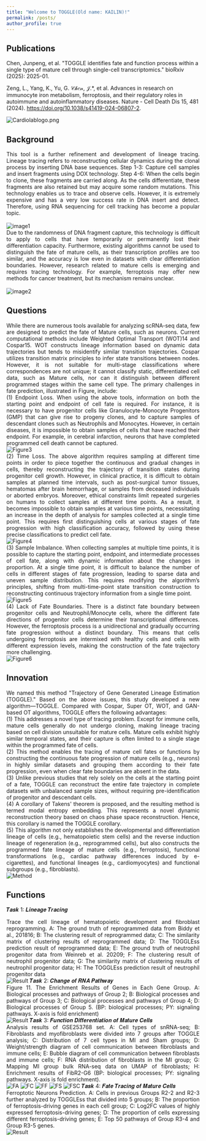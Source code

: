 ```yaml
---
title: "Welcome to TOGGLE(Old name: KAILIN)!"
permalink: /posts/
author_profile: true
---
```


Publications
---

Chen, Junpeng, et al. "TOGGLE identifies fate and function process within a single type of mature cell through single-cell transcriptomics." bioRxiv (2025): 2025-01.  
    
Zeng, L., Yang, K., Yu, G. 𝒞𝒽𝑒𝓃, 𝒥.*, et al. Advances in research on immunocyte iron metabolism, ferroptosis, and their regulatory roles in autoimmune and autoinflammatory diseases. Nature - Cell Death Dis 15, 481 (2024). https://doi.org/10.1038/s41419-024-06807-2.    

<img src="https://raw.githubusercontent.com/FullBlackWolf/ATPX4869/refs/heads/master/assets/images/Cardiolablogo.png" 
     alt="Cardiolablogo.png" 
     title="Cardiolablogo.png">


Background
---

<div style="text-align: justify;">
This tool is a further refinement and development of lineage tracing. Lineage tracing refers to reconstructing cellular dynamics during the clonal process by inserting DNA base sequences. Step 1-3: Capture cell samples and insert fragments using DOX technology. Step 4-6: When the cells begin to clone, these fragments are carried along. As the cells differentiate, these fragments are also retained but may acquire some random mutations. This technology enables us to trace and observe cells. However, it is extremely expensive and has a very low success rate in DNA insert and detect. Therefore, using RNA sequencing for cell tracking has become a popular topic.
</div>
<br>
<img src="https://raw.githubusercontent.com/FullBlackWolf/ATPX4869/refs/heads/master/assets/images/image1.png" 
     alt="image1" 
     title="image1">

<div style="text-align: justify;">
Due to the randomness of DNA fragment capture, this technology is difficult to apply to cells that have temporarily or permanently lost their differentiation capacity. Furthermore, existing algorithms cannot be used to distinguish the fate of mature cells, as their transcription profiles are too similar, and the accuracy is low even in datasets with clear differentiation boundaries. However, research related to mature cells is emerging and requires tracing technology. For example, ferroptosis may offer new methods for cancer treatment, but its mechanism remains unclear.
</div>
<br>
<img src="https://raw.githubusercontent.com/FullBlackWolf/ATPX4869/refs/heads/master/assets/images/image2.png" 
     alt="image2" 
     title="image2">

Questions
---
<div style="text-align: justify;">
While there are numerous tools available for analyzing scRNA-seq data, few are designed to predict the fate of Mature cells, such as neurons. Current computational methods include Weighted Optimal Transport (WOT)14 and Cospar15. WOT constructs lineage information based on dynamic data trajectories but tends to misidentify similar transition trajectories. Cospar utilizes transition matrix principles to infer state transitions between nodes. However, it is not suitable for multi-stage classifications where correspondences are not unique; it cannot classify static, differentiated cell data, such as Mature cells, nor can it distinguish between different programmed stages within the same cell type. The primary challenges in fate prediction, illustrated in Figure, include: 
</div>
<div style="text-align: justify;">
(1) Endpoint Loss. When using the above tools, information on both the starting point and endpoint of cell fate is required. For instance, it is necessary to have progenitor cells like Granulocyte-Monocyte Progenitors (GMP) that can give rise to progeny clones, and to capture samples of descendant clones such as Neutrophils and Monocytes. However, in certain diseases, it is impossible to obtain samples of cells that have reached their endpoint. For example, in cerebral infarction, neurons that have completed programmed cell death cannot be captured.  
</div>
<img src="https://raw.githubusercontent.com/FullBlackWolf/ATPX4869/refs/heads/master/assets/images/Figure3.png" 
     alt="Figure3" 
     title="Figure3">
<div style="text-align: justify;">
(2) Time Loss. The above algorithm requires sampling at different time points in order to piece together the continuous and gradual changes in cells, thereby reconstructing the trajectory of transition states during progenitor cell growth. However, in clinical practice, it is difficult to obtain samples at planned time intervals, such as post-surgical tumor tissues, hematomas after brain hemorrhage, or samples from deceased individuals or aborted embryos. Moreover, ethical constraints limit repeated surgeries on humans to collect samples at different time points. As a result, it becomes impossible to obtain samples at various time points, necessitating an increase in the depth of analysis for samples collected at a single time point. This requires first distinguishing cells at various stages of fate progression with high classification accuracy, followed by using these precise classifications to predict cell fate. 
</div>
<img src="https://raw.githubusercontent.com/FullBlackWolf/ATPX4869/refs/heads/master/assets/images/Figure4.png" 
     alt="Figure4" 
     title="Figure4">
<div style="text-align: justify;">
(3) Sample Imbalance. When collecting samples at multiple time points, it is possible to capture the starting point, endpoint, and intermediate processes of cell fate, along with dynamic information about the changes in proportion. At a single time point, it is difficult to balance the number of cells in different stages of fate progression, leading to sparse data and uneven sample distribution. This requires modifying the algorithm’s principles, shifting from multi-time-point state transition construction to reconstructing continuous trajectory information from a single time point. 
</div>
<img src="https://raw.githubusercontent.com/FullBlackWolf/ATPX4869/refs/heads/master/assets/images/Figure5.png" 
     alt="Figure5" 
     title="Figure5">
<div style="text-align: justify;">
(4) Lack of Fate Boundaries. There is a distinct fate boundary between progenitor cells and Neutrophil/Monocyte cells, where the different fate directions of progenitor cells determine their transcriptional differences. However, the ferroptosis process is a unidirectional and gradually occurring fate progression without a distinct boundary. This means that cells undergoing ferroptosis are intermixed with healthy cells and cells with different expression levels, making the construction of the fate trajectory more challenging.
</div>
<img src="https://raw.githubusercontent.com/FullBlackWolf/ATPX4869/refs/heads/master/assets/images/Figure6.png" 
     alt="Figure6" 
     title="Figure6">

Innovation
---
<div style="text-align: justify;">
We named this method "Trajectory of Gene Generated Lineage Estimation (TOGGLE)." Based on the above issues, this study developed a new algorithm—TOGGLE. Compared with Cospar, Super OT, WOT, and GAN-based OT algorithms, TOGGLE offers the following advantages: 
</div>
<div style="text-align: justify;">
(1) This addresses a novel type of tracing problem. Except for immune cells, mature cells generally do not undergo cloning, making lineage tracing based on cell division unsuitable for mature cells. Mature cells exhibit highly similar temporal states, and their capture is often limited to a single stage within the programmed fate of cells. 
</div>
<div style="text-align: justify;">
(2) This method enables the tracing of mature cell fates or functions by constructing the continuous fate progression of mature cells (e.g., neurons) in highly similar datasets and grouping them according to their fate progression, even when clear fate boundaries are absent in the data. 
</div>
<div style="text-align: justify;">
(3) Unlike previous studies that rely solely on the cells at the starting point of a fate, TOGGLE can reconstruct the entire fate trajectory in complete datasets with unbalanced sample sizes, without requiring pre-identification of progenitor and descendant cells.
</div>
<div style="text-align: justify;">
(4) A corollary of Takens' theorem is proposed, and the resulting method is termed modal entropy embedding. This represents a novel dynamic reconstruction theory based on chaos phase space reconstruction. Hence, this corollary is named the TOGGLE corollary. 
</div>
<div style="text-align: justify;">
(5) This algorithm not only establishes the developmental and differentiation lineage of cells (e.g., hematopoietic stem cells) and the reverse induction lineage of regeneration (e.g., reprogrammed cells), but also constructs the programmed fate lineage of mature cells (e.g., ferroptosis), functional transformations (e.g., cardiac pathway differences induced by e-cigarettes), and functional lineages (e.g., cardiomyocytes) and functional subgroups (e.g., fibroblasts).
</div>
<img src="https://raw.githubusercontent.com/FullBlackWolf/ATPX4869/refs/heads/master/assets/images/Method.png" 
     alt="Method" 
     title="Method">


Functions
---
𝑻𝒂𝒔𝒌 1: 𝑳𝒊𝒏𝒆𝒂𝒈𝒆 𝑻𝒓𝒂𝒄𝒊𝒏𝒈
<div style="text-align: justify;">
Trace the cell lineage of hematopoietic development and fibroblast reprogramming. A: The ground truth of reprogrammed data from Biddy et al., 201816; B: The clustering result of reprogrammed data; C: The similarity matrix of clustering results of reprogrammed data; D: The TOGGLEss prediction result of reprogrammed data; E: The ground truth of neutrophil progenitor data from Weinreb et al. 20209; F: The clustering result of neutrophil progenitor data; G: The similarity matrix of clustering results of neutrophil progenitor data; H: The TOGGLEss prediction result of neutrophil progenitor data
</div>
<img src="https://raw.githubusercontent.com/FullBlackWolf/ATPX4869/refs/heads/master/assets/images/Result1.png" 
     alt="Result" 
     title="Result">
𝑻𝒂𝒔𝒌 2: 𝑪𝒉𝒂𝒏𝒈𝒆 𝒐𝒇 𝑹𝑵𝑨 𝑷𝒂𝒕𝒉𝒘𝒂𝒚
<div style="text-align: justify;">
Figure 11. The Enrichment Results of Genes in Each Gene Group. A: Biological processes and pathways of Group 2; B: Biological processes and pathways of Group 3; C: Biological processes and pathways of Group 4; D: Biological processes of Group 5. (BP: biological processes; PY: signaling pathways. X-axis is fold enrichment)
</div>
<img src="https://raw.githubusercontent.com/FullBlackWolf/ATPX4869/refs/heads/master/assets/images/Result2.png" 
     alt="Result" 
     title="Result">
𝑻𝒂𝒔𝒌 3: 𝑭𝒖𝒏𝒄𝒕𝒊𝒐𝒏 𝑫𝒊𝒇𝒇𝒆𝒓𝒆𝒏𝒕𝒊𝒂𝒕𝒊𝒐𝒏 𝒐𝒇 𝑴𝒂𝒕𝒖𝒓𝒆 𝑪𝒆𝒍𝒍𝒔
<div style="text-align: justify;">
Analysis results of GSE253768 set. A: Cell types of snRNA-seq; B: Fibroblasts and myofibroblasts were divided into 7 groups after TOGGLE analysis; C: Distribution of 7 cell types in MI and Sham groups; D: Weight/strength diagram of cell communication between fibroblasts and immune cells; E: Bubble diagram of cell communication between fibroblasts and immune cells; F: RNA distribution of fibroblasts in the MI group; G: Mapping MI group bulk RNA-seq data on UMAP of fibroblasts; H: Enrichment results of FibR2-G6 (BP: biological processes; PY: signaling pathways. X-axis is fold enrichment).
</div>
<img src="https://raw.githubusercontent.com/FullBlackWolf/ATPX4869/refs/heads/master/assets/images/FigureA.png" 
     alt="FA" 
     title="FA">
<img src="https://raw.githubusercontent.com/FullBlackWolf/ATPX4869/refs/heads/master/assets/images/FigureC.png" 
     alt="FC" 
     title="FC">
<img src="https://raw.githubusercontent.com/FullBlackWolf/ATPX4869/refs/heads/master/assets/images/FigureF.png" 
     alt="FF" 
     title="FF">
<img src="https://raw.githubusercontent.com/FullBlackWolf/ATPX4869/refs/heads/master/assets/images/FigureS.png" 
     alt="FS" 
     title="FS">
<img src="https://raw.githubusercontent.com/FullBlackWolf/ATPX4869/refs/heads/master/assets/images/FigureSC.png" 
     alt="FSC" 
     title="FSC">
𝑻𝒂𝒔𝒌 4: 𝑭𝒂𝒕𝒆 𝑻𝒓𝒂𝒄𝒊𝒏𝒈 𝒐𝒇 𝑴𝒂𝒕𝒖𝒓𝒆 𝑪𝒆𝒍𝒍𝒔
<div style="text-align: justify;">
Ferroptotic Neurons Prediction. A: Cells in previous Groups R2-2 and R2-3 further analyzed by TOGGLEss that divided into 5 groups; B: The proportion of ferroptosis-driving genes in each cell group; C: Log2FC values of highly expressed ferroptosis-driving genes; D: The proportion of cells expressing different ferroptosis-driving genes; E: Top 50 pathways of Group R3-4 and Group R3-5 genes.
</div>
<img src="https://raw.githubusercontent.com/FullBlackWolf/ATPX4869/refs/heads/master/assets/images/Result4.png" 
     alt="Result" 
     title="Result">

